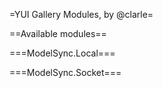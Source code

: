 =YUI Gallery Modules, by @clarle=

==Available modules==

===ModelSync.Local===

===ModelSync.Socket===
